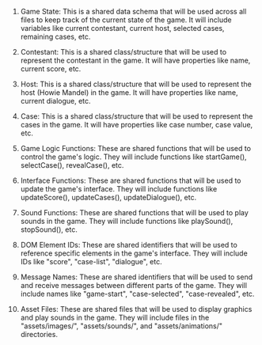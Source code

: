 1. Game State: This is a shared data schema that will be used across all files to keep track of the current state of the game. It will include variables like current contestant, current host, selected cases, remaining cases, etc.

2. Contestant: This is a shared class/structure that will be used to represent the contestant in the game. It will have properties like name, current score, etc.

3. Host: This is a shared class/structure that will be used to represent the host (Howie Mandel) in the game. It will have properties like name, current dialogue, etc.

4. Case: This is a shared class/structure that will be used to represent the cases in the game. It will have properties like case number, case value, etc.

5. Game Logic Functions: These are shared functions that will be used to control the game's logic. They will include functions like startGame(), selectCase(), revealCase(), etc.

6. Interface Functions: These are shared functions that will be used to update the game's interface. They will include functions like updateScore(), updateCases(), updateDialogue(), etc.

7. Sound Functions: These are shared functions that will be used to play sounds in the game. They will include functions like playSound(), stopSound(), etc.

8. DOM Element IDs: These are shared identifiers that will be used to reference specific elements in the game's interface. They will include IDs like "score", "case-list", "dialogue", etc.

9. Message Names: These are shared identifiers that will be used to send and receive messages between different parts of the game. They will include names like "game-start", "case-selected", "case-revealed", etc.

10. Asset Files: These are shared files that will be used to display graphics and play sounds in the game. They will include files in the "assets/images/", "assets/sounds/", and "assets/animations/" directories.
